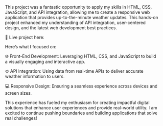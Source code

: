 This project was a fantastic opportunity to apply my skills in HTML, CSS, JavaScript, and API integration, allowing me to create a responsive web application that provides up-to-the-minute weather updates. This hands-on project enhanced my understanding of API integration, user-centered design, and the latest web development best practices.

🔗 Live project here:

Here’s what I focused on:

🌐 Front-End Development: Leveraging HTML, CSS, and JavaScript to build a visually engaging and interactive app.

⚙️ API Integration: Using data from real-time APIs to deliver accurate weather information to users.

💻 Responsive Design: Ensuring a seamless experience across devices and screen sizes.

This experience has fueled my enthusiasm for creating impactful digital solutions that enhance user experiences and provide real-world utility. I am excited to continue pushing boundaries and building applications that solve real challenges!
